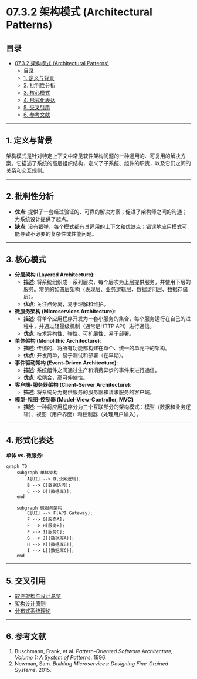 # 07.3.2 架构模式 (Architectural Patterns)

## 目录

- [07.3.2 架构模式 (Architectural Patterns)](#0732-架构模式-architectural-patterns)
  - [目录](#目录)
  - [1. 定义与背景](#1-定义与背景)
  - [2. 批判性分析](#2-批判性分析)
  - [3. 核心模式](#3-核心模式)
  - [4. 形式化表达](#4-形式化表达)
  - [5. 交叉引用](#5-交叉引用)
  - [6. 参考文献](#6-参考文献)

---

## 1. 定义与背景

架构模式是针对特定上下文中常见软件架构问题的一种通用的、可复用的解决方案。它描述了系统的高层组织结构，定义了子系统、组件的职责，以及它们之间的关系和交互规则。

---

## 2. 批判性分析

- **优点**: 提供了一套经过验证的、可靠的解决方案；促进了架构师之间的沟通；为系统设计提供了起点。
- **缺点**: 没有银弹，每个模式都有其适用的上下文和优缺点；错误地应用模式可能导致不必要的复杂性或性能问题。

---

## 3. 核心模式

- **分层架构 (Layered Architecture)**:
  - **描述**: 将系统组织成一系列层次，每个层次为上层提供服务，并使用下层的服务。常见的如四层架构（表现层、业务逻辑层、数据访问层、数据存储层）。
  - **优点**: 关注点分离，易于理解和维护。
- **微服务架构 (Microservices Architecture)**:
  - **描述**: 将单个应用程序开发为一套小服务的集合，每个服务运行在自己的进程中，并通过轻量级机制（通常是HTTP API）进行通信。
  - **优点**: 技术异构性、弹性、可扩展性、易于部署。
- **单体架构 (Monolithic Architecture)**:
  - **描述**: 传统的、将所有功能都构建在单个、统一的单元中的架构。
  - **优点**: 开发简单，易于测试和部署（在早期）。
- **事件驱动架构 (Event-Driven Architecture)**:
  - **描述**: 系统组件之间通过生产和消费异步的事件来进行通信。
  - **优点**: 松耦合，高可伸缩性。
- **客户端-服务器架构 (Client-Server Architecture)**:
  - **描述**: 将系统分为提供服务的服务器和请求服务的客户端。
- **模型-视图-控制器 (Model-View-Controller, MVC)**:
  - **描述**: 一种将应用程序分为三个互联部分的架构模式：模型（数据和业务逻辑）、视图（用户界面）和控制器（处理用户输入）。

---

## 4. 形式化表达

**单体 vs. 微服务**:

```mermaid
graph TD
    subgraph 单体架构
        A[UI] --> B[业务逻辑];
        B --> C[数据访问];
        C --> D[(数据库)];
    end

    subgraph 微服务架构
        E[UI] --> F(API Gateway);
        F --> G[服务A];
        F --> H[服务B];
        F --> I[服务C];
        G --> J[(数据库A)];
        H --> K[(数据库B)];
        I --> L[(数据库C)];
    end
```

---

## 5. 交叉引用

- [软件架构与设计总览](./README.md)
- [架构设计原则](./07.3.1_Architectural_Principles.md)
- [分布式系统理论](../../06_Distributed_Systems_Theory/README.md)

---

## 6. 参考文献

1. Buschmann, Frank, et al. *Pattern-Oriented Software Architecture, Volume 1: A System of Patterns*. 1996.
2. Newman, Sam. *Building Microservices: Designing Fine-Grained Systems*. 2015.
